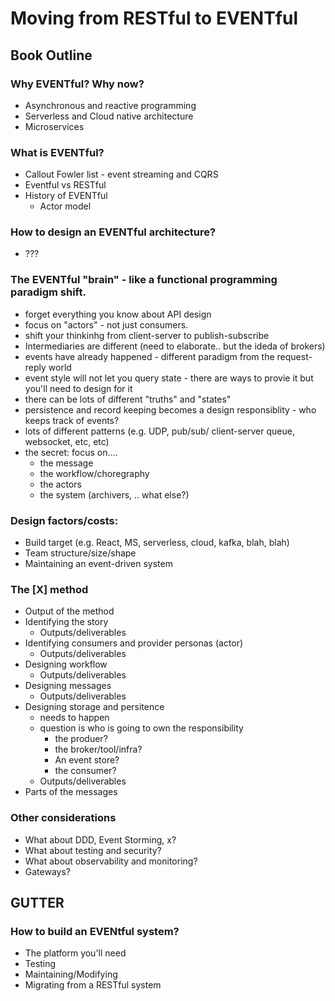 # Moving from RESTful to EVENTful


## Book Outline

### Why EVENTful? Why now?
 * Asynchronous and reactive programming
 * Serverless and Cloud native architecture
 * Microservices

### What is EVENTful? 
 * Callout Fowler list - event streaming and CQRS
 * Eventful vs RESTful
 * History of EVENTful 
   * Actor model

### How to design an EVENTful architecture?
 * ???

### The EVENTful "brain" - like a functional programming paradigm shift.
 * forget everything you know about API design
 * focus on "actors" - not just consumers.  
 * shift your thinkinhg from client-server to publish-subscribe
 * Intermediaries are different (need to elaborate.. but the ideda of brokers)
 * events have already happened - different paradigm from the request-reply world
 * event style will not let you query state - there are ways to provie it but you'll need to design for it
 * there can be lots of different "truths" and "states"
 * persistence and record keeping becomes a design responsiblity - who keeps track of events?
 * lots of different patterns (e.g. UDP, pub/sub/ client-server queue, websocket, etc, etc)
 * the secret: focus on....
   * the message
   * the workflow/choregraphy
   * the actors
   * the system (archivers, .. what else?)
    
### Design factors/costs:
 * Build target (e.g. React, MS, serverless, cloud, kafka, blah, blah)
 * Team structure/size/shape
 *  Maintaining an event-driven system
    
### The [X] method 
 * Output of the method
 * Identifying the story
   * Outputs/deliverables
 * Identifying consumers and provider personas (actor)
   * Outputs/deliverables
 * Designing workflow
   * Outputs/deliverables
 * Designing messages
   * Outputs/deliverables
 * Designing storage and persitence
   * needs to happen
   * question is who is going to own the responsibility
     * the produer? 
     * the broker/tool/infra? 
     * An event store? 
     * the consumer?
   * Outputs/deliverables
 * Parts of the messages

### Other considerations
 * What about DDD, Event Storming, x?
 * What about testing and security?
 * What about observability and monitoring?
 * Gateways?

## GUTTER

### How to build an EVENtful system?
 * The platform you'll need
 * Testing
 * Maintaining/Modifying
 * Migrating from a RESTful system

